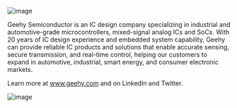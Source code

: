 ![image](https://user-images.githubusercontent.com/110007518/224920727-7dd0e2db-2925-4535-8e1f-d754c35dc238.jpeg)

Geehy Semiconductor is an IC design company specializing in industrial and automotive-grade microcontrollers, mixed-signal analog ICs and SoCs. With 20 years of IC design experience and embedded system capability, Geehy can provide reliable IC products and solutions that enable accurate sensing, secure transmission, and real-time control, helping our customers to expand in automotive, industrial, smart energy, and consumer electronic markets.
 
Learn more at www.geehy.com and on LinkedIn and Twitter.

![image](https://user-images.githubusercontent.com/110007518/224923419-1a45ea34-55d1-47e3-887e-1e5725dfb7b2.png)

<!--

**Here are some ideas to get you started:**

🙋‍♀️ A short introduction - what is your organization all about?![image](https://user-images.githubusercontent.com/110007518/224921001-33c49c06-2b4a-40b8-ae1e-d513e078e3d0.jpeg)

🌈 Contribution guidelines - how can the community get involved?
👩‍💻 Useful resources - where can the community find your docs? Is there anything else the community should know?
🍿 Fun facts - what does your team eat for breakfast?
🧙 Remember, you can do mighty things with the power of [Markdown](https://docs.github.com/github/writing-on-github/getting-started-with-writing-and-formatting-on-github/basic-writing-and-formatting-syntax)
-->
